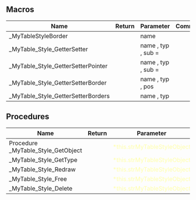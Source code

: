 ## Macros

|Name|Return|Parameter|Comment|
| --- | --- | --- | --- |
|\_MyTableStyleBorder||name||
|\_MyTable\_Style\_GetterSetter||name , typ , sub = ||
|\_MyTable\_Style\_GetterSetterPointer||name , typ , sub = ||
|\_MyTable\_Style\_GetterSetterBorder||name , typ , pos||
|\_MyTable\_Style\_GetterSetterBorders||name , typ||


## Procedures

|Name|Return|Parameter|Comment|
| --- | --- | --- | --- |
|﻿Procedure \_MyTable\_Style\_GetObject||<span style="color:#FFFFAA">*this.strMyTableStyleObject</span>||
|\_MyTable\_Style\_GetType||<span style="color:#FFFFAA">*this.strMyTableStyleObject</span>||
|\_MyTable\_Style\_Redraw||<span style="color:#FFFFAA">*this.strMyTableStyleObject</span>||
|\_MyTable\_Style\_Free||<span style="color:#FFFFAA">*this.strMyTableStyleObject</span>||
|\_MyTable\_Style\_Delete||<span style="color:#FFFFAA">*this.strMyTableStyleObject</span>||


